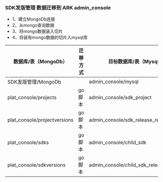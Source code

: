 ### SDK发版管理 数据迁移到 ARK  admin_console
- 1、建立MongoDb连接 
- 2、从mongo查询数据 
- 3、将mongo数据装入切片 
- 4、将装有mongo数据的切片入mysql库

| 数据库/表（MongoDb）         | 迁移方式 | 目标数据库/表（Mysql）                       |
| ---------------------------- | -------- | -------------------------------------------- |
| SDK发版管理/MongoDb          |          | admin_console/mysql                    |
| plat_console/projects        | go脚本   | admin_console/sdk_project              |
| plat_console/projectversions | go脚本   | admin_console/sdk_release_record       |
| plat_console/sdks            | go脚本   | admin_console/child_sdk                |
| plat_console/sdkversions     | go脚本   | admin_console/child_sdk_release_record |
